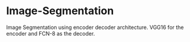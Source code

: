# Image-Segmentation
Image Segmentation using encoder decoder architecture. VGG16 for the encoder and FCN-8 as the decoder.
